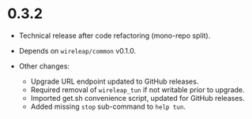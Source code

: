 # 0.3.2

- Technical release after code refactoring (mono-repo split).
- Depends on `wireleap/common` v0.1.0.

- Other changes:

    - Upgrade URL endpoint updated to GitHub releases.
    - Required removal of `wireleap_tun` if not writable prior to upgrade.
    - Imported get.sh convenience script, updated for GitHub releases.
    - Added missing `stop` sub-command to `help tun`.

